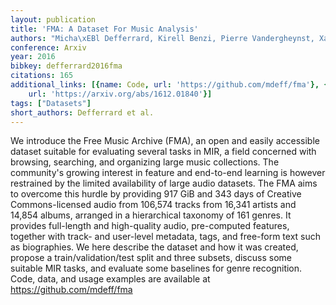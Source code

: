 ```yaml
---
layout: publication
title: 'FMA: A Dataset For Music Analysis'
authors: "Micha\xEBl Defferrard, Kirell Benzi, Pierre Vandergheynst, Xavier Bresson"
conference: Arxiv
year: 2016
bibkey: defferrard2016fma
citations: 165
additional_links: [{name: Code, url: 'https://github.com/mdeff/fma'}, {name: Paper,
    url: 'https://arxiv.org/abs/1612.01840'}]
tags: ["Datasets"]
short_authors: Defferrard et al.
---
```

We introduce the Free Music Archive (FMA), an open and easily accessible
dataset suitable for evaluating several tasks in MIR, a field concerned with
browsing, searching, and organizing large music collections. The community's
growing interest in feature and end-to-end learning is however restrained by
the limited availability of large audio datasets. The FMA aims to overcome this
hurdle by providing 917 GiB and 343 days of Creative Commons-licensed audio
from 106,574 tracks from 16,341 artists and 14,854 albums, arranged in a
hierarchical taxonomy of 161 genres. It provides full-length and high-quality
audio, pre-computed features, together with track- and user-level metadata,
tags, and free-form text such as biographies. We here describe the dataset and
how it was created, propose a train/validation/test split and three subsets,
discuss some suitable MIR tasks, and evaluate some baselines for genre
recognition. Code, data, and usage examples are available at
https://github.com/mdeff/fma